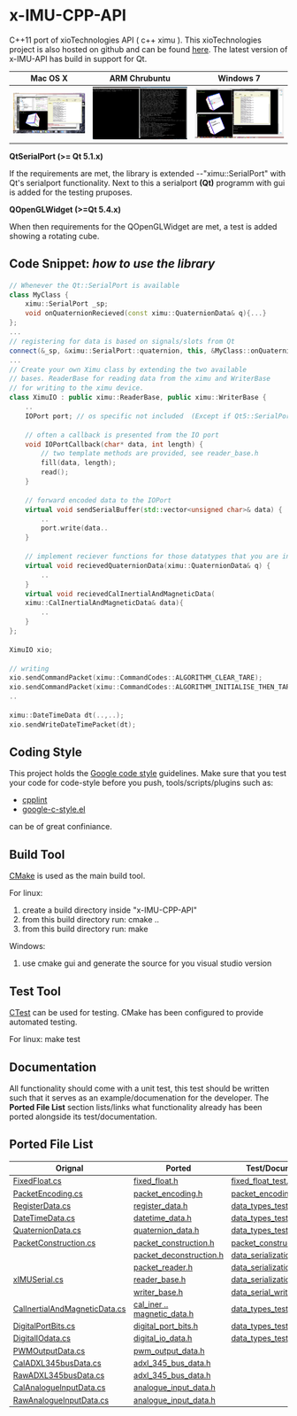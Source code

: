 x-IMU-CPP-API
=============

C++11 port of xioTechnologies API ( c++ ximu ).
This xioTechnologies project is also hosted on github and can be found [here](https://github.com/xioTechnologies/x-IMU-GUI).
The latest version of x-IMU-API has build in support for Qt.


Mac OS X             |  ARM Chrubuntu | Windows 7
:-------------------------:|:-------------------------:|:-------------------------:|
[![Mac](images/screenshots/mac.png)](https://raw.githubusercontent.com/Auke-Dirk/x-IMU-CPP-API/master/images/screenshots/mac.png)|  ![ARM Chrubuntu](images/screenshots/arm.png)  |![Windows](images/screenshots/windows.png)


**QtSerialPort (>= Qt 5.1.x)**

If the requirements are met, the library is extended --"ximu::SerialPort" with Qt's serialport functionality.
Next to this a serialport **(Qt)** programm with gui is added for the testing pruposes.

**QOpenGLWidget (>=Qt 5.4.x)**

When then requirements for the QOpenGLWidget are met, a test is added showing a rotating cube.

Code Snippet: *how to use the library*
------------------------------------
``` cpp
// Whenever the Qt::SerialPort is available
class MyClass {
    ximu::SerialPort _sp;
    void onQuaternionRecieved(const ximu::QuaternionData& q){...}
};
...
// registering for data is based on signals/slots from Qt
connect(&_sp, &ximu::SerialPort::quaternion, this, &MyClass::onQuaternionRecieved);
...
// Create your own Ximu class by extending the two available
// bases. ReaderBase for reading data from the ximu and WriterBase
// for writing to the ximu device. 
class XimuIO : public ximu::ReaderBase, public ximu::WriterBase {
    ..
    IOPort port; // os specific not included  (Except if Qt5::SerialPort 5.1.x) is found
    
    // often a callback is presented from the IO port
    void IOPortCallback(char* data, int length) {
        // two template methods are provided, see reader_base.h        
        fill(data, length);
        read();
    }
    
    // forward encoded data to the IOPort
    virtual void sendSerialBuffer(std::vector<unsigned char>& data) {
        ..
        port.write(data..
    }
    
    // implement reciever functions for those datatypes that you are interested in
    virtual void recievedQuaternionData(ximu::QuaternionData& q) {
        ..  
    }
    virtual void recievedCalInertialAndMagneticData(
    ximu::CalInertialAndMagneticData& data){
        ..        
    }
};

XimuIO xio;

// writing 
xio.sendCommandPacket(ximu::CommandCodes::ALGORITHM_CLEAR_TARE);
xio.sendCommandPacket(ximu::CommandCodes::ALGORITHM_INITIALISE_THEN_TARE);
..

ximu::DateTimeData dt(..,..);
xio.sendWriteDateTimePacket(dt);
```


Coding Style
------------
This project holds the [Google code style](http://google-styleguide.googlecode.com/svn/trunk/cppguide.html) guidelines.
Make sure that you test your code for code-style before you push, tools/scripts/plugins such as:

+ [cpplint](http://google-styleguide.googlecode.com/svn/trunk/cpplint/cpplint.py)
+ [google-c-style.el](http://google-styleguide.googlecode.com/svn/trunk/google-c-style.el)

can be of great confiniance.

Build Tool
------------
[CMake](http://www.cmake.org) is used as the main build tool.

For linux:
   1. create a build directory inside "x-IMU-CPP-API"
   2. from this build directory run: cmake ..
   3. from this build directory run: make
   
Windows:
   1. use cmake gui and generate the source for you visual studio version

Test Tool
-----------
[CTest](http://www.cmake.org/cmake/help/v2.8.8/ctest.html) can be used for testing.
CMake has been configured to provide automated testing.

For linux: make test 

Documentation
--------------
All functionality should come with a unit test, this test should be written such that it
serves as an example/documenation for the developer. The **Ported File List** section lists/links
what functionality already has been ported alongside its test/documentation.

Ported File List
----------------
| Orignal | Ported | Test/Documentation |
| ------- | ------ | ------------------ |
| [FixedFloat.cs](https://github.com/xioTechnologies/x-IMU-GUI/blob/master/x-IMU%20API/FixedFloat.cs) | [fixed_float.h](https://github.com/Auke-Dirk/x-IMU-CPP-API/blob/master/include/ximuapi/utils/fixed_float.h) | [fixed_float_test.cpp](https://github.com/Auke-Dirk/x-IMU-CPP-API/blob/master/tests/fixed_float_test.cpp)
| [PacketEncoding.cs](https://github.com/xioTechnologies/x-IMU-GUI/blob/master/x-IMU%20API/PacketEncoding.cs) | [packet_encoding.h](https://github.com/Auke-Dirk/x-IMU-CPP-API/blob/master/include/ximuapi/packet/packet_encoding.h)| [packet_encoding_test.cpp](https://github.com/Auke-Dirk/x-IMU-CPP-API/blob/master/tests/packet_encoding_test.cpp)
| [RegisterData.cs](https://github.com/xioTechnologies/x-IMU-GUI/blob/master/x-IMU%20API/RegisterData.cs) | [register_data.h](https://github.com/Auke-Dirk/x-IMU-CPP-API/blob/master/include/ximuapi/data/register_data.h) | [data_types_test.cpp](https://github.com/Auke-Dirk/x-IMU-CPP-API/blob/master/tests/data_types_test.cpp) |
| [DateTimeData.cs](https://github.com/xioTechnologies/x-IMU-GUI/blob/master/x-IMU%20API/DateTimeData.cs) | [datetime_data.h](https://github.com/Auke-Dirk/x-IMU-CPP-API/blob/master/include/ximuapi/data/datetime_data.h) | [data_types_test.cpp](https://github.com/Auke-Dirk/x-IMU-CPP-API/blob/master/tests/data_types_test.cpp) |
| [QuaternionData.cs](https://github.com/xioTechnologies/x-IMU-GUI/blob/master/x-IMU%20API/QuaternionData.cs) | [quaternion_data.h](https://github.com/Auke-Dirk/x-IMU-CPP-API/blob/master/include/ximuapi/data/quaternion_data.h) | [data_types_test.cpp](https://github.com/Auke-Dirk/x-IMU-CPP-API/blob/master/tests/data_types_test.cpp) |
| [PacketConstruction.cs](https://github.com/xioTechnologies/x-IMU-GUI/blob/master/x-IMU%20API/PacketConstruction.cs) | [packet_construction.h](https://github.com/Auke-Dirk/x-IMU-CPP-API/blob/master/include/ximuapi/packet/packet_construction.h) | [packet_construction_test.cpp](https://github.com/Auke-Dirk/x-IMU-CPP-API/blob/master/tests/packet_construction_test.cpp) |
| |[packet_deconstruction.h](https://github.com/Auke-Dirk/x-IMU-CPP-API/blob/master/include/ximuapi/packet/packet_deconstruction.h)  | [data_serialization_test.cpp](https://github.com/Auke-Dirk/x-IMU-CPP-API/blob/master/tests/data_serialization_test.cpp) |
| |[packet_reader.h](https://github.com/Auke-Dirk/x-IMU-CPP-API/blob/master/include/ximuapi/serialization/packet_reader.h)  | [data_serialization_test.cpp](https://github.com/Auke-Dirk/x-IMU-CPP-API/blob/master/tests/data_serialization_test.cpp) |
| [xIMUSerial.cs](https://github.com/xioTechnologies/x-IMU-GUI/blob/master/x-IMU%20API/xIMUserial.cs) | [reader_base.h](https://github.com/Auke-Dirk/x-IMU-CPP-API/blob/master/include/ximuapi/serialization/reader_base.h) | [data_serialization_test.cpp](https://github.com/Auke-Dirk/x-IMU-CPP-API/blob/master/tests/data_serialization_test.cpp) |
||[writer_base.h](https://github.com/Auke-Dirk/x-IMU-CPP-API/blob/master/include/ximuapi/serialization/writer_base.h)| [data_serial_writer_test.cpp](https://github.com/Auke-Dirk/x-IMU-CPP-API/blob/master/tests/data_serial_writer_test.cpp)|
|[CalInertialAndMagneticData.cs](https://github.com/xioTechnologies/x-IMU-GUI/blob/master/x-IMU%20API/CalInertialAndMagneticData.cs)| [cal_iner .. magnetic_data.h](https://github.com/Auke-Dirk/x-IMU-CPP-API/blob/master/include/ximuapi/data/cal_inertial_and_magnetic_data.h) |  [data_types_test.cpp](https://github.com/Auke-Dirk/x-IMU-CPP-API/blob/master/tests/data_types_test.cpp) |
|[DigitalPortBits.cs](https://github.com/xioTechnologies/x-IMU-GUI/blob/master/x-IMU%20API/DigitalPortBits.cs) |[digital_port_bits.h](https://github.com/Auke-Dirk/x-IMU-CPP-API/blob/master/include/ximuapi/data/digital_port_bits.h) | [data_types_test.cpp](https://github.com/Auke-Dirk/x-IMU-CPP-API/blob/master/tests/data_types_test.cpp) |
| [DigitalIOdata.cs](https://github.com/xioTechnologies/x-IMU-GUI/blob/master/x-IMU%20API/DigitalIOdata.cs) | [digital_io_data.h](https://github.com/Auke-Dirk/x-IMU-CPP-API/blob/master/include/ximuapi/data/digital_io_data.h) | [data_types_test.cpp](https://github.com/Auke-Dirk/x-IMU-CPP-API/blob/master/tests/data_types_test.cpp) |
|[PWMOutputData.cs](https://github.com/xioTechnologies/x-IMU-GUI/blob/master/x-IMU%20API/PWMoutputData.cs) | [pwm_output_data.h](https://github.com/Auke-Dirk/x-IMU-CPP-API/blob/master/include/ximuapi/data/pwm_output_data.h)| | 
|[CalADXL345busData.cs](https://github.com/xioTechnologies/x-IMU-GUI/blob/master/x-IMU%20API/CalADXL345busData.cs)|[adxl_345_bus_data.h](https://github.com/Auke-Dirk/x-IMU-CPP-API/blob/master/include/ximuapi/data/adxl_345_bus_data.h) ||
|[RawADXL345busData.cs](https://github.com/xioTechnologies/x-IMU-GUI/blob/master/x-IMU%20API/RawADXL345busData.cs) |[adxl_345_bus_data.h](https://github.com/Auke-Dirk/x-IMU-CPP-API/blob/master/include/ximuapi/data/adxl_345_bus_data.h) |
|[CalAnalogueInputData.cs](https://github.com/xioTechnologies/x-IMU-GUI/blob/master/x-IMU%20API/CalAnalogueInputData.cs) | [analogue_input_data.h](https://github.com/Auke-Dirk/x-IMU-CPP-API/blob/master/include/ximuapi/data/analogue_input_data.h) ||
|[RawAnalogueInputData.cs](https://github.com/xioTechnologies/x-IMU-GUI/blob/master/x-IMU%20API/RawAnalogueInputData.cs) | [analogue_input_data.h](https://github.com/Auke-Dirk/x-IMU-CPP-API/blob/master/include/ximuapi/data/analogue_input_data.h) ||
